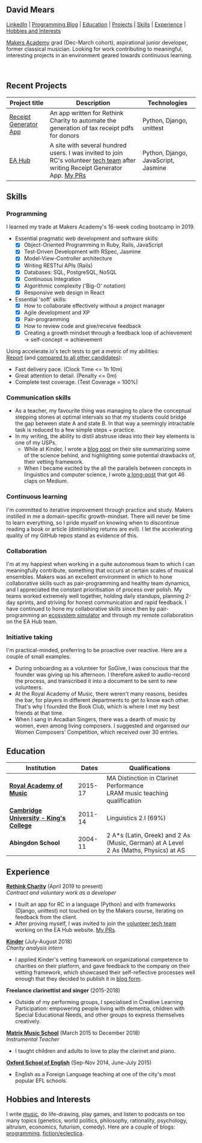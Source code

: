 ## David Mears
[LinkedIn](https://www.linkedin.com/in/david-mears-2605a7159/) | [Programming Blog](https://medium.com/@davidmears/) | [Education](#education) | [Projects](#recent-projects) | [Skills](#skills) |  [Experience](#experience) | [Hobbies and Interests](#hobbies-and-interests)

[Makers Academy](https://makers.tech) grad (Dec-March cohort), aspirational junior developer, former classical musician. Looking for work contributing to meaningful, interesting projects in an environment geared towards continuous learning.

<a href="https://sourcerer.io/david-mears"><img src="https://img.shields.io/badge/Ruby-233%20commits-orange.svg" alt=""></a>
<a href="https://sourcerer.io/david-mears"><img src="https://img.shields.io/badge/JavaScript-188%20commits-orange.svg" alt=""></a>
<a href="https://sourcerer.io/david-mears"><img src="https://img.shields.io/badge/HTML/CSS-416%20commits-orange.svg" alt=""></a>
<a href="https://sourcerer.io/david-mears"><img src="https://img.shields.io/badge/Python-114%20commits-orange.svg" alt=""></a>
<a href="https://sourcerer.io/david-mears"><img src="https://img.shields.io/badge/CoffeeScript-85%20commits-orange.svg" alt=""></a>

## Recent Projects

| Project title    | Description          | Technologies        |
| ---                                                                     |---                 |---                                                        |
| [Receipt Generator App](https://github.com/rtcharity/receipt_generator_app)  | An app written for Rethink Charity to automate the generation of tax receipt pdfs for donors | Python, Django, unittest |
| [EA Hub](https://github.com/rtcharity/eahub.org) | A site with several hundred users. I was invited to join RC's volunteer [tech team](https://github.com/orgs/rtcharity/teams/tech) after writing Receipt Generator App. [My PRs](https://github.com/rtcharity/eahub.org/pulls?utf8=%E2%9C%93&q=is%3Apr+author%3Adavid-mears+) | Python, Django, JavaScript, Jasmine |

## Skills

### Programming

I learned my trade at Makers Academy's 16-week coding bootcamp in 2019.

- Essential pragmatic web development and software skills:
    - [x] Object-Oriented Programming in Ruby, Rails, JavaScript
    - [x] Test-Driven Development with RSpec, Jasmine
    - [x] Model-View-Controller architecture
    - [x] Writing RESTful APIs (Rails)
    - [x] Databases: SQL, PostgreSQL, NoSQL
    - [x] Continuous Integration
    - [x] Algorithmic complexity ('Big-O' notation)
    - [x] Responsive web design in React
- Essential 'soft' skills:
    - [x] How to collaborate effectively without a project manager
    - [x] Agile development and XP
    - [x] Pair-programming
    - [x] How to review code and give/receive feedback
    - [x] Creating a growth mindset through a feedback loop of achievement -> self-concept -> achievement

Using accelerate.io's tech tests to get a metric of my abilities:   
[Report](https://report.accelerate.io/FIZ/mears0iouhka/index.html?candidate=dixe01&benchmark=Mears&rangeFrom=0&rangeTo=300) (and [compared to all other candidates](https://report.accelerate.io/FIZ/mears0iouhka/index.html?candidate=dixe01&benchmark=All%20candidates&rangeFrom=0&rangeTo=300)):    
- Fast delivery pace. (Clock Time <= 1h 10m)
- Great attention to detail. (Penalty <= 0m)
- Complete test coverage. (Test Coverage = 100%)    

### Communication skills

- As a teacher, my favourite thing was managing to place the conceptual stepping stones at optimal intervals so that my students could bridge the gap between state A and state B. In that way a seemingly intractable task is reduced to a few simple steps + practice.
- In my writing, the ability to distil abstruse ideas into their key elements is one of my USPs.
    - While at Kinder, I wrote a [blog post](https://kinder.world/blogs/company/increasing-effectiveness-with-high-quality-internal-research-19405) on their site summarizing some of the science behind, and highlighting some potential drawbacks of, their vetting framework.
    - When I became excited by the all the parallels between concepts in linguistics and computer science, I wrote [a long-post](https://medium.com/@davidmears/programming-and-linguistics-makers-week-1-da1709051ca2) that got 46 claps on Medium.

### Continuous learning

I'm committed to iterative improvement through practice and study. Makers instilled in me a domain-specific growth-mindset. There will never be time to learn everything, so I pride myself on knowing when to discontinue reading a book or article (diminishing returns are evil). I let the accelerating quality of my GitHub repos stand as evidence of this.

### Collaboration

I'm at my happiest when working in a quite autonomous team to which I can meaningfully contribute, something that occurs at certain scales of musical ensembles. Makers was an excellent environment in which to hone collaborative skills such as pair-programming and healthy team dynamics, and I appreciated the constant prioritisation of process over polish. My teams worked extremely well together, holding daily standups, planning 2-day sprints, and striving for honest communication and rapid feedback. I have continued to hone my collaborative skills since then by pair-programming an [ecosystem simulator](https://github.com/ecosystem-people/ecosystem) and through my remote collaboration on the EA Hub team.

### Initiative taking

I'm practical-minded, preferring to be proactive over reactive. Here are a couple of small examples.

- During onboarding as a volunteer for SoGive, I was conscious that the founder was giving up his afternoon. I therefore asked to audio-record the process, and transcribed it into a document to be sent to new volunteers.
- At the Royal Academy of Music, there weren't many reasons, besides the bar, for players in different departments to get to know each other. That's why I founded the Book Club, which is where I met my best friends at that time.
- When I sang in Arcadian Singers, there was a dearth of music by women, even among living composers. I suggested and organised our Women Composers' Competition, which received over 30 entries.

## Education

| Institution    | Dates          | Qualifications        |
| ---                                                                     |---                 |---                                                        |
| **[Royal Academy of Music](https://www.ram.ac.uk/)** | 2015-17 | MA Distinction in Clarinet Performance<br>LRAM music teaching qualification |
| **[Cambridge University - King's College](https://www.cam.ac.uk/)** | 2011-14 | Linguistics 2.I (69%) |
| **Abingdon School** | 2004-11 | 2 A\*s (Latin, Greek) and 2 As (Music, German) at A Level<br>2 As (Maths, Physics) at AS |


## Experience

**[Rethink Charity](https://rtcharity.org/)** (April 2019 to present)    
*Contract and voluntary work as a developer*

- I built an app for RC in a language (Python) and with frameworks (Django, unittest) not touched on by the Makers course, iterating on feedback from the client.
- After proving myself, I was invited to join the [volunteer tech team](https://github.com/orgs/rtcharity/teams/tech) working on the EA Hub website. [My PRs](https://github.com/rtcharity/eahub.org/pulls?utf8=%E2%9C%93&q=is%3Apr+author%3Adavid-mears+).

**[Kinder](https://kinder.world/)** (July-August 2018)  
*Charity analysis intern*

- I applied Kinder's vetting framework on organizational competence to charities on their platform, and gave feedback to the company on their vetting framework, which showcased their self-reflective processes well enough that they decided to publish it in [blog form](https://kinder.world/blogs/company/increasing-effectiveness-with-high-quality-internal-research-19405).

**Freelance clarinettist and singer** (2015-2018)

- Outside of my performing groups, I specialised in Creative Learning Participation: empowering people living with dementia, children with Special Educational Needs, and other groups to express themselves creatively.

**[Matrix Music School](https://www.matrixmusicschool.co.uk/)** (March 2015 to December 2018)   
*Instrumental Teacher*

- I taught children and adults to love to play the clarinet and piano.

**[Oxford School of English](https://www.oxfordschoolofenglish.com/)**  (Sep-Nov 2014, June-July 2015)

- English as a Foreign Language teaching at one of the city's most popular EFL schools.

## Hobbies and Interests

I write [music](https://www.youtube.com/watch?v=_ZULf__C2k8), do life-drawing, play games, and listen to podcasts on too many topics (genetics, world politics, philosophy, rationality, psychology, altruism, economics, futurism, comedy). Here are a couple of blogs: [programming](https://medium.com/@davidmears/programming-and-linguistics-makers-week-1-da1709051ca2), [fiction/eclectica](https://pelicanesis.wordpress.com/).
